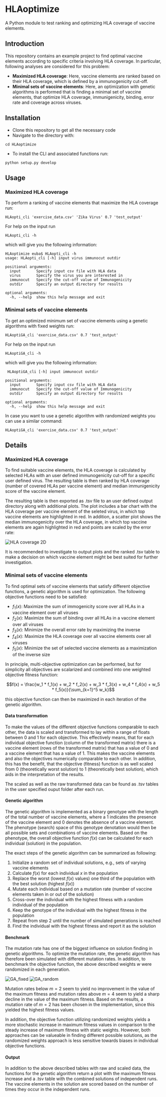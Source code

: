 # HLAoptimize
A Python module to test ranking and optimizing HLA coverage of vaccine elements. 

## Introduction
This repository contains an example project to find optimal vaccine elements according to specific criteria involving HLA coverage. In particular, following analyses are considered for this problem:
- **Maximized HLA coverage**: Here, vaccine elements are ranked based on their HLA coverage, which is defined by a immunogenicity cut-off.
- **Minimal sets of vaccine elements**: Here, an optimization with genetic algorithms is performed that is finding a minimal set of vaccine elements, that optimize HLA coverage, immunigenicity, binding, error rate and coverage across viruses.

## Installation
- Clone this repository to get all the necessary code
- Navigate to the directory with:
```
cd HLAoptimize
```
- To install the CLI and associated functions run:
```
python setup.py develop
```

## Usage

### Maximized HLA coverage
To perform a ranking of vaccine elements that maximize the HLA coverage run:
```
HLAopti_cli 'exercise_data.csv' 'Zika Virus' 0.7 'test_output'
```
For help on the input run 
```
HLAopti_cli -h
```
which will give you the following information:

```
HLAoptimize euba$ HLAopti_cli -h
usage: HLAopti_cli [-h] input virus immunocut outdir

positional arguments:
  input       Specify input csv file with HLA data
  virus       Specify the virus you are interested in
  immunocut   Specify the cut-off value of Immunogenicity
  outdir      Specify an output directory for results

optional arguments:
  -h, --help  show this help message and exit
```

### Minimal sets of vaccine elements
To get an optimized minimum set of vaccine elements using a genetic algorithms with fixed weights run:
```
HLAoptiGA_cli 'exercise_data.csv' 0.7 'test_output'
```
For help on the input run 
```
HLAoptiGA_cli -h
```
which will give you the following information:
```
 HLAoptiGA_cli [-h] input immunocut outdir

positional arguments:
  input       Specify input csv file with HLA data
  immunocut   Specify the cut-off value of Immunogenicity
  outdir      Specify an output directory for results

optional arguments:
  -h, --help  show this help message and exit
```
In case you want to use a genetic algorithm with randomized weights you can use a similar command: 
```
HLAoptiGA_cli 'exercise_data.csv' 0.7 'test_output'
```

## Details

### Maximized HLA coverage
To find suitable vaccine elements, the HLA coverage is calculated by selected HLAs with an user defined immunogenicity cut-off for a specific user defined virus. The resulting table is then ranked by HLA coverage (number of covered HLAs per vaccine element) and median immunigenicity score of the vaccine element.

The resulting table is then exported as .tsv file to an user defined output directory along with additional plots. The plot includes a bar chart with the HLA coverage per vaccine element of the seleted virus, in which top vaccine elements are highlighted in red. In addition, a scatter plot shows the median immunogenicity over the HLA coverage, in which top vaccine elements are again highlighted in red and points are scaled by the error rate:

![HLA coverage 2D](score2d.png)

It is recommended to investigate to output plots and the ranked .tsv table to make a decision on which vaccine element might be best suited for further investigation.

### Minimal sets of vaccine elements

To find optimal sets of vaccine elements that satisfy different objective functions, a genetic algorithm is used for optimization. The following objective functions need to be satisfied:

- $f_1(x)$: Maximize the sum of immogenicity score over all HLAs in a vaccine element over all viruses
- $f_2(x)$: Maximize the sum of binding over all HLAs in a vaccine element over all viruses
- $f_3(x)$: Minimize the overall error rate by maximizing the inverse
- $f_4(x)$: Maximize the HLA coverage over all vaccine elements over all viruses
- $f_5(x)$: Minimize the set of selected vaccine elements as a maximization of the inverse size

In principle, multi-objective optimization can be performed, but for simplicity all objectives are scalarized and combined into one weighted objective fitness function:

```math
f(x) = \frac{w_1 * f_1(x) + w_2 * f_2(x) + w_3 * f_3(x) + w_4 * f_4(x) + w_5 * f_5(x)}{\sum_{k=1}^5 w_k}
```
this objective function can then be maximized in each iteration of the genetic algorithm.

#### Data transformation

To make the values of the different objective functions comparable to each other, the data is scaled and transformed to lay within a range of floats between 0 and 1 for each objective. This effectively means, that for each individual objective function (column of the transformed matrix) there is a vaccine element (rows of the transformed matrix) that has a value of 0 and a vaccine element that has a value of 1. This makes the vaccine elements and also the objectives numerically comparable to each other. In addition, this has the benefit, that the objective (fitness) function is as well scaled from 0 (theoretically worst solution) to 1 (theoretically best solution), which aids in the interpretation of the results.

The scaled as well as the raw transformed data can be found as .tsv tables in the user specified ouput folder after each run.

#### Genetic algorithm

The genetic algorithm is implemented as a binary genotype with the length of the total number of vaccine elements, where a 1 indicates the presence of the vaccine element and 0 denotes the absence of a vaccine element. The phenotype (search) space of this genotype denotation would then be all possible sets and combinations of vaccine elements. Based on the phenotype, the overall objective function $f(x)$ can be calculated for each individual (solution) in the population.

The exact steps of the genetic algorithm can be summarized as following:
1. Initialize a random set of individual solutions, e.g., sets of varying vaccine elements
2. Calculate $f(x)$ for each individual $x$ in the population
3. Replace the worst (lowest $f(x)$ values) one third of the population with the best solution (highest $f(x)$)
4. Mutate each individual based on a mutation rate (number of vaccine elements taken in or out of the solution)
5. Cross-over the individual with the highest fitness with a random individual of the population
6. Keep the genotype of the individual with the highest fitness in the population
7. Repeat from step 2 until the number of simulated generations is reached
8. Find the individual with the highest fitness and report it as the solution

#### Benchmark

The mutation rate has one of the biggest influence on solution finding in genetic algorithms. To optimize the mutation rate, the genetic algorithm has therefore been simulated with different mutation rates. In addition, to benchmark the objective function, the above described weights $w$ were randomized in each generation.

![GA_fixed](image1.png) ![GA_random](GA_random.png)

Mutation rates below $m=2$ seem to yield no improvement in the value of the maximum fitness and mutation rates above $m=4$ seem to yield a sharp decline in the value of the maximum fitness. Based on the results, a mutation rate of $m=2$ has been chosen in the implementation, since this yielded the highest fitness values.

In addition, the objective function utilizing randomized weights yields a more stochastic increase in maximum fitness values in comparison to the steady increase of maximum fitness with static weights. However, both approaches can be valueable in finding different possible solutions, as the randomized weights approach is less sensitive towards biases in individual objective functions.

#### Output

In addition to the above described tables with raw and scaled data, the functions for the genetic algorithm return a plot with the maximum fitness increase and a .tsv table with the combined solutions of independent runs. The vaccine elements in the solution are scored based on the number of times they occur in the independent runs.
